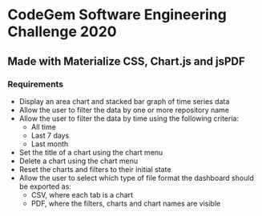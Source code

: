 # CodeGem Software Engineering Challenge 2020

## Made with Materialize CSS, Chart.js and jsPDF

### Requirements

- Display an area chart and stacked bar graph of time series data
- Allow the user to filter the data by one or more repository name
- Allow the user to filter the data by time using the following criteria:
    - All time
    - Last 7 days
    - Last month
- Set the title of a chart using the chart menu
- Delete a chart using the chart menu
- Reset the charts and filters to their initial state
- Allow the user to select which type of file format the dashboard should be exported as:
    - CSV, where each tab is a chart
    - PDF, where the filters, charts and chart names are visible


